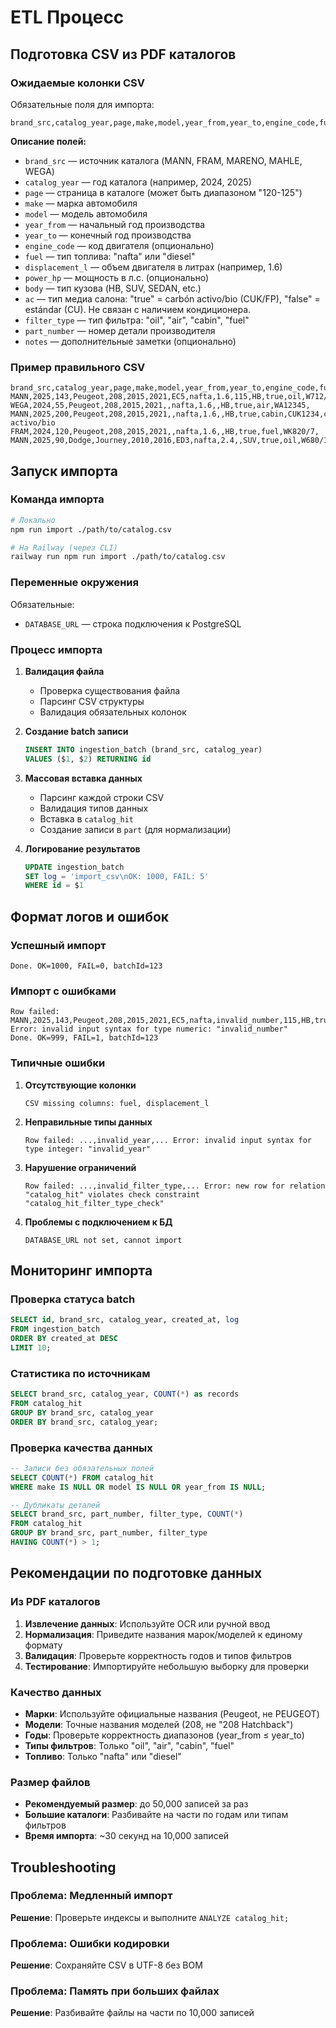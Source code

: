 # ETL Процесс

## Подготовка CSV из PDF каталогов

### Ожидаемые колонки CSV

Обязательные поля для импорта:
```csv
brand_src,catalog_year,page,make,model,year_from,year_to,engine_code,fuel,displacement_l,power_hp,body,ac,filter_type,part_number,notes
```

**Описание полей:**
- `brand_src` — источник каталога (MANN, FRAM, MARENO, MAHLE, WEGA)
- `catalog_year` — год каталога (например, 2024, 2025)
- `page` — страница в каталоге (может быть диапазоном "120-125")
- `make` — марка автомобиля
- `model` — модель автомобиля
- `year_from` — начальный год производства
- `year_to` — конечный год производства
- `engine_code` — код двигателя (опционально)
- `fuel` — тип топлива: "nafta" или "diesel"
- `displacement_l` — объем двигателя в литрах (например, 1.6)
- `power_hp` — мощность в л.с. (опционально)
- `body` — тип кузова (HB, SUV, SEDAN, etc.)
- `ac` — тип медиа салона: "true" = carbón activo/bio (CUK/FP), "false" = estándar (CU). Не связан с наличием кондиционера.
- `filter_type` — тип фильтра: "oil", "air", "cabin", "fuel"
- `part_number` — номер детали производителя
- `notes` — дополнительные заметки (опционально)

### Пример правильного CSV

```csv
brand_src,catalog_year,page,make,model,year_from,year_to,engine_code,fuel,displacement_l,power_hp,body,ac,filter_type,part_number,notes
MANN,2025,143,Peugeot,208,2015,2021,EC5,nafta,1.6,115,HB,true,oil,W712/95,
WEGA,2024,55,Peugeot,208,2015,2021,,nafta,1.6,,HB,true,air,WA12345,
MANN,2025,200,Peugeot,208,2015,2021,,nafta,1.6,,HB,true,cabin,CUK1234,carbón activo/bio
FRAM,2024,120,Peugeot,208,2015,2021,,nafta,1.6,,HB,true,fuel,WK820/7,
MANN,2025,90,Dodge,Journey,2010,2016,ED3,nafta,2.4,,SUV,true,oil,W680/1,
```

## Запуск импорта

### Команда импорта

```bash
# Локально
npm run import ./path/to/catalog.csv

# На Railway (через CLI)
railway run npm run import ./path/to/catalog.csv
```

### Переменные окружения

Обязательные:
- `DATABASE_URL` — строка подключения к PostgreSQL

### Процесс импорта

1. **Валидация файла**
   - Проверка существования файла
   - Парсинг CSV структуры
   - Валидация обязательных колонок

2. **Создание batch записи**
   ```sql
   INSERT INTO ingestion_batch (brand_src, catalog_year) 
   VALUES ($1, $2) RETURNING id
   ```

3. **Массовая вставка данных**
   - Парсинг каждой строки CSV
   - Валидация типов данных
   - Вставка в `catalog_hit`
   - Создание записи в `part` (для нормализации)

4. **Логирование результатов**
   ```sql
   UPDATE ingestion_batch 
   SET log = 'import_csv\nOK: 1000, FAIL: 5' 
   WHERE id = $1
   ```

## Формат логов и ошибок

### Успешный импорт
```
Done. OK=1000, FAIL=0, batchId=123
```

### Импорт с ошибками
```
Row failed: MANN,2025,143,Peugeot,208,2015,2021,EC5,nafta,invalid_number,115,HB,true,oil,W712/95, Error: invalid input syntax for type numeric: "invalid_number"
Done. OK=999, FAIL=1, batchId=123
```

### Типичные ошибки

1. **Отсутствующие колонки**
   ```
   CSV missing columns: fuel, displacement_l
   ```

2. **Неправильные типы данных**
   ```
   Row failed: ...,invalid_year,... Error: invalid input syntax for type integer: "invalid_year"
   ```

3. **Нарушение ограничений**
   ```
   Row failed: ...,invalid_filter_type,... Error: new row for relation "catalog_hit" violates check constraint "catalog_hit_filter_type_check"
   ```

4. **Проблемы с подключением к БД**
   ```
   DATABASE_URL not set, cannot import
   ```

## Мониторинг импорта

### Проверка статуса batch
```sql
SELECT id, brand_src, catalog_year, created_at, log 
FROM ingestion_batch 
ORDER BY created_at DESC 
LIMIT 10;
```

### Статистика по источникам
```sql
SELECT brand_src, catalog_year, COUNT(*) as records
FROM catalog_hit 
GROUP BY brand_src, catalog_year
ORDER BY brand_src, catalog_year;
```

### Проверка качества данных
```sql
-- Записи без обязательных полей
SELECT COUNT(*) FROM catalog_hit 
WHERE make IS NULL OR model IS NULL OR year_from IS NULL;

-- Дубликаты деталей
SELECT brand_src, part_number, filter_type, COUNT(*) 
FROM catalog_hit 
GROUP BY brand_src, part_number, filter_type 
HAVING COUNT(*) > 1;
```

## Рекомендации по подготовке данных

### Из PDF каталогов
1. **Извлечение данных**: Используйте OCR или ручной ввод
2. **Нормализация**: Приведите названия марок/моделей к единому формату
3. **Валидация**: Проверьте корректность годов и типов фильтров
4. **Тестирование**: Импортируйте небольшую выборку для проверки

### Качество данных
- **Марки**: Используйте официальные названия (Peugeot, не PEUGEOT)
- **Модели**: Точные названия моделей (208, не "208 Hatchback")
- **Годы**: Проверьте корректность диапазонов (year_from ≤ year_to)
- **Типы фильтров**: Только "oil", "air", "cabin", "fuel"
- **Топливо**: Только "nafta" или "diesel"

### Размер файлов
- **Рекомендуемый размер**: до 50,000 записей за раз
- **Большие каталоги**: Разбивайте на части по годам или типам фильтров
- **Время импорта**: ~30 секунд на 10,000 записей

## Troubleshooting

### Проблема: Медленный импорт
**Решение**: Проверьте индексы и выполните `ANALYZE catalog_hit;`

### Проблема: Ошибки кодировки
**Решение**: Сохраняйте CSV в UTF-8 без BOM

### Проблема: Память при больших файлах
**Решение**: Разбивайте файлы на части по 10,000 записей
